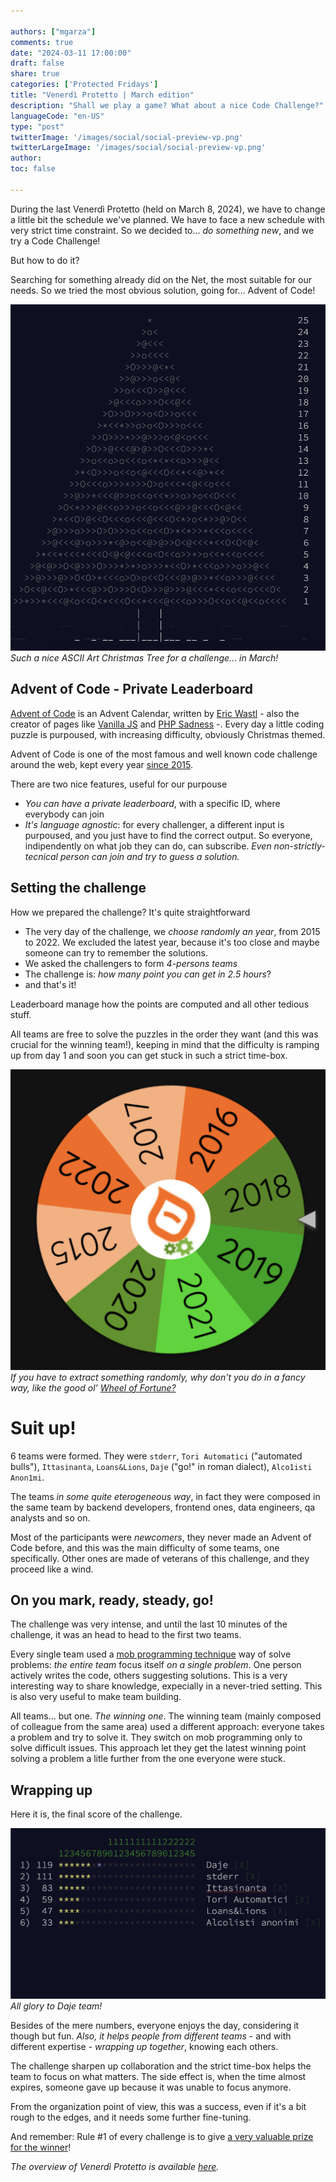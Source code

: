 ```yaml
---

authors: ["mgarza"]
comments: true
date: "2024-03-11 17:00:00"
draft: false
share: true
categories: ['Protected Fridays']
title: "Venerdì Protetto | March edition"
description: "Shall we play a game? What about a nice Code Challenge?"
languageCode: "en-US"
type: "post"
twitterImage: '/images/social/social-preview-vp.png'
twitterLargeImage: '/images/social/social-preview-vp.png'
author: 
toc: false

---
```


During the last Venerdì Protetto (held on March 8, 2024), we have to change a little bit the schedule we've planned.
We have to face a new schedule with very strict time constraint. So we decided to... _do something new_, and we try a Code Challenge!

But how to do it?

Searching for something already did on the Net, the most suitable for our needs. So we tried the most obvious solution, going for... Advent of Code!

![Advent of Code Christmas Tree]( /images/code-challenge-march-2024/Advent-of-code-tree.png "Such a nice ASCII Art Christmas Tree for a challenge... in March!") 
*Such a nice ASCII Art Christmas Tree for a challenge... in March!*

## Advent of Code - Private Leaderboard

[Advent of Code](https://adventofcode.com/about) is an Advent Calendar, written by [Eric Wastl](http://was.tl/) - also the creator of pages like [Vanilla JS](http://vanilla-js.com/) and [PHP Sadness](http://phpsadness.com/) -. Every day a little coding puzzle is purpoused, with increasing difficulty, obviously Christmas themed. 

Advent of Code is one of the most famous and well known code challenge around the web, kept every year [since 2015](https://adventofcode.com/2015).

There are two nice features, useful for our purpouse
- *You can have a private leaderboard*, with a specific ID, where everybody can join 
- *It's language agnostic*: for every challenger, a different input is purpoused, and you just have to find the correct output. So everyone, indipendently on what job they can do, can subscribe. _Even non-strictly-tecnical person can join and try to guess a solution._

## Setting the challenge

How we prepared the challenge? It's quite straightforward

- The very day of the challenge, we *choose randomly an year*, from 2015 to 2022. We excluded the latest year, because it's too close and maybe someone can try to remember the solutions.
- We asked the challengers to form *4-persons teams*
- The challenge is: *how many point you can get in 2.5 hours*?
- and that's it!

Leaderboard manage how the points are computed and all other tedious stuff.

All teams are free to solve the puzzles in the order they want (and this was crucial for the winning team!), keeping in mind that the difficulty is ramping up from day 1 and soon you can get stuck in such a strict time-box.

![Wheel of Years](/images/code-challenge-march-2024/wheel-of-years.png "If you have to extract something randomly in public, why don't you do in a fancy way, like the good ol' Wheel of Fortune?")
*If you have to extract something randomly, why don't you do in a fancy way, like the good ol' [Wheel of Fortune?](https://wheelofnames.com/)*

# Suit up!

6 teams were formed.
They were `stderr`, `Tori Automatici` ("automated bulls"), `Ittasinanta`, `Loans&Lions`, `Daje` ("go!" in roman dialect), `Alco1isti Anon1mi`.

 The teams _in some quite eterogeneous way_, in fact they were composed in the same team by backend developers, frontend ones, data engineers, qa analysts and so on. 

Most of the participants were _newcomers_, they never made an Advent of Code before, and this was the main difficulty of some teams, one specifically. Other ones are made of veterans of this challenge, and they proceed like a wind.

## On you mark, ready, steady, go!

The challenge was very intense, and until the last 10 minutes of the challenge, it was an head to head to the first two teams.

Every single team used a [mob programming technique](https://en.wikipedia.org/wiki/Team_programming#Mob_programming) way of solve problems: _the entire team_ focus itself _on a single problem_. One person actively writes the code, others suggesting solutions. This is a very interesting way to share knowledge, expecially in a never-tried setting. This is also very useful to make team building.

All teams... but one. _The winning one_.
The winning team (mainly composed of colleague from the same area) used a different approach: everyone takes a problem and try to solve it. They switch on mob programming only to solve difficult issues. This approach let they get the latest winning point solving a problem a litle further from the one everyone were stuck.

## Wrapping up

Here it is, the final score of the challenge.

![Leaderboard Advent Of Code March 2024](/images/code-challenge-march-2024/leaderboard-code-challenge.png "Congrats to Daje Team!")
*All glory to Daje team!*

Besides of the mere numbers, everyone enjoys the day, considering it though but fun. _Also, it helps people from different teams_ - and with different expertise - _wrapping up together_, knowing each others.

The challenge sharpen up collaboration and the strict time-box helps the team to focus on what matters. The side effect is, when the time almost expires, someone gave up because it was unable to focus anymore.

From the organization point of view, this was a success, even if it's a bit rough to the edges, and it needs some further fine-tuning.

And remember: Rule #1 of every challenge is to give [a very valuable prize for the winner](/images/code-challenge-march-2024/AdventOfFacileCrown.jpg)!


*The overview of Venerdì Protetto is available [here](https://engineering.facile.it/blog/eng/v-protetto/).*

 
<script type="application/ld+json">
{ 
    "@context": "https://schema.org",
    "genre":["SEO","JSON-LD"],
    "@type": "BlogPosting",
    "headline": "Venerdì Protetto | March edition",
    "keywords": ["Code challenge", "Advent of Code"],
    "wordcount": "",
    "publisher": {
        "@type": "Organization",
        "name": "Facile.it Engineering",
        "url": "https://engineering.facile.it/",
        "logo": {
            "@type": "ImageObject",
            "url": "https://engineering.facile.it/images/logo_engineering.png",
            "width":"1057",
            "height":"244"
        }
    },
    "url": "https://engineering.facile.it/blog/eng/v-protetto9-6-2023/",
    "image": "https://engineering.facile.it/images/social/social-preview-vp.png",
    "datePublished": "2024-03-14",
    "dateCreated": "2024-03-11",
    "dateModified": "2024-03-14",
    "inLanguage": "en-US",
    "isFamilyFriendly": "true",
    "description": "Description of the Code Challenge held on Venerdì Protetto of 8th of March, 2024",
    "author": {
        "@type": "Person",
        "name": "Matteo",
        "url": "https://www.linkedin.com/in/matteogarza"
    }
}
</script>
